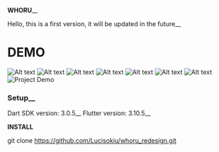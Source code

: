 **WHORU**__

Hello, this is a first version, it will be updated in the future__

# **DEMO**
![Alt text](image/regis.png)
![Alt text](image/login.png)
![Alt text](image/feed-1.png)
![Alt text](image/feed-2.png)
![Alt text](image/search-1.png)
![Alt text](image/search-2.png)
![Alt text](image/profile.png)
![Project Demo](video/location.gif)
### Setup__
Dart SDK version: 3.0.5__
Flutter version: 3.10.5__

**INSTALL**

git clone https://github.com/Lucisokiu/whoru_redesign.git




